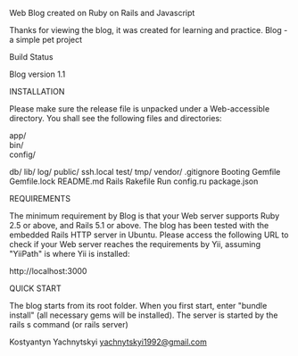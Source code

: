 
Web Blog created on Ruby on Rails and Javascript

Thanks for viewing the blog, it was created for learning and practice. Blog - a simple pet project

Build Status

Blog version 1.1

INSTALLATION

Please make sure the release file is unpacked under a Web-accessible directory. You shall see the following files and directories:

app/  
bin/  
config/  

db/
lib/
log/
public/
ssh.local
test/
tmp/
vendor/
.gitignore
Booting
Gemfile
Gemfile.lock
README.md
Rails
Rakefile
Run
config.ru
package.json

REQUIREMENTS

The minimum requirement by Blog is that your Web server supports Ruby 2.5 or above, and Rails 5.1 or above. The blog has been tested with the embedded Rails HTTP server in Ubuntu.
Please access the following URL to check if your Web server reaches the requirements by Yii, assuming "YiiPath" is where Yii is installed:

http://localhost:3000

QUICK START

The blog starts from its root folder. When you first start, enter "bundle install" (all necessary gems will be installed). The server is started by the rails s command (or rails server)

Kostyantyn Yachnytskyi yachnytskyi1992@gmail.com
